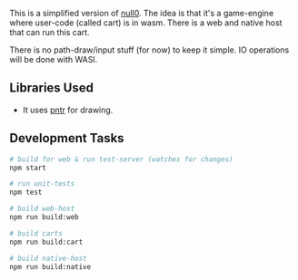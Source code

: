 This is a simplified version of [null0](https://github.com/konsumer/null0-pntr). The idea is that it's a game-engine where user-code (called cart) is in wasm. There is a web and native host that can run this cart.

There is no path-draw/input stuff (for now) to keep it simple. IO operations will be done with WASI.

## Libraries Used

- It uses [pntr](https://raw.githubusercontent.com/RobLoach/pntr/refs/heads/master/README.md) for drawing.

## Development Tasks

```sh
# build for web & run test-server (watches for changes)
npm start

# run unit-tests
npm test

# build web-host
npm run build:web

# build carts
npm run build:cart

# build native-host
npm run build:native
```
